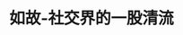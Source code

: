 ---
description: 社交界的一股清流怎么讨论的都是流不流掉的问题？
layout: post
results:
- primaryGenreName: Social Networking
  version: '2.9.0'
  genreIds:
  - '6005'
  - '6012'
  formattedPrice: 免费
  artworkUrl60: http://is5.mzstatic.com/image/thumb/Purple122/v4/f2/40/29/f240296e-b2c5-372c-4601-a0211bbb596d/source/60x60bb.jpg
  userRatingCountForCurrentVersion: 4
  minimumOsVersion: '8.0'
  appletvScreenshotUrls: &a []
  sellerName: Yue-Jie Innovations Science and Technology Co. , Ltd.
  supportedDevices:
  - iPad2Wifi-iPad2Wifi
  - iPad23G-iPad23G
  - iPhone4S-iPhone4S
  - iPadThirdGen-iPadThirdGen
  - iPadThirdGen4G-iPadThirdGen4G
  - iPhone5-iPhone5
  - iPodTouchFifthGen-iPodTouchFifthGen
  - iPadFourthGen-iPadFourthGen
  - iPadFourthGen4G-iPadFourthGen4G
  - iPadMini-iPadMini
  - iPadMini4G-iPadMini4G
  - iPhone5c-iPhone5c
  - iPhone5s-iPhone5s
  - iPadAir-iPadAir
  - iPadAirCellular-iPadAirCellular
  - iPadMiniRetina-iPadMiniRetina
  - iPadMiniRetinaCellular-iPadMiniRetinaCellular
  - iPhone6-iPhone6
  - iPhone6Plus-iPhone6Plus
  - iPadAir2-iPadAir2
  - iPadAir2Cellular-iPadAir2Cellular
  - iPadMini3-iPadMini3
  - iPadMini3Cellular-iPadMini3Cellular
  - iPodTouchSixthGen-iPodTouchSixthGen
  - iPhone6s-iPhone6s
  - iPhone6sPlus-iPhone6sPlus
  - iPadMini4-iPadMini4
  - iPadMini4Cellular-iPadMini4Cellular
  - iPadPro-iPadPro
  - iPadProCellular-iPadProCellular
  - iPadPro97-iPadPro97
  - iPadPro97Cellular-iPadPro97Cellular
  - iPhoneSE-iPhoneSE
  - iPhone7-iPhone7
  - iPhone7Plus-iPhone7Plus
  - iPad611-iPad611
  - iPad612-iPad612
  genres:
  - 社交
  - 生活
  currentVersionReleaseDate: '2017-04-24T02:34:17Z'
  trackName: 如故-社交界的一股清流
  isVppDeviceBasedLicensingEnabled: true
  description: '【专注三观匹配、可调教的萌系社交App】


    【如故】是一款专注三观匹配、可调教的萌系社交App。一群心理学博士聚集在【如故】，组成了专业的情感研究实验室，为了你的三观而工作。20道基础题，每一道都是上千对情侣相处的经验，这样的诚意在社交App中岂止是清新，简直就一股清流。说到这，如故君胸前的红领巾更鲜艳了。


    【如故】怎么调教？

    只要3分钟，完成20道内心测试题，你以为这就完了？nonono，事实上你在【如故】中的每一次测试选择、聊天都是在“调教”我们的萌萌的系统。【如故】系统会伴随你的使用成长，慢慢习得你的使用习惯，你也会发现匹配更准，题目更犀利了，它将成长为专属于你的情感顾问。


    【一见如故】是什么体验？

    我们相信每一个酷到没朋友的单身青年，都会有一个懂得欣赏TA的玩伴——明明素未谋面，却道好久不见。你说得话，TA总能接上，三观相合大概就是这样。


    所以，不管是你在月黑风高的夜，还是四下无人的街，打开【如故】，不再孤单。


    如果你喜欢如故，请给我们五星好评吧。

    如果你有意见和建议，请通过应用内的“如故小助手”告诉我们，或关注：

    官方网站：www.roogooapp.com

    新浪微博：@如故App

    微信公众号：如故App'
  price: 0
  trackId: 1123430363
  releaseDate: '2016-06-20T03:15:03Z'
  advisories:
  - 偶尔/轻微的亵渎或低俗幽默
  - 偶尔/轻微的色情内容或裸露
  - 频繁/强烈的成人/性暗示题材
  screenshotUrls:
  - http://a2.mzstatic.com/us/r30/Purple111/v4/d8/f6/65/d8f665cc-49b8-1bff-8ee3-c9be5476dd1f/screen696x696.jpeg
  - http://a1.mzstatic.com/us/r30/Purple122/v4/c0/1a/32/c01a3247-fc69-ac82-53ac-51b72dd6dca3/screen696x696.jpeg
  - http://a3.mzstatic.com/us/r30/Purple111/v4/28/bb/73/28bb7304-6380-b38a-ae9f-8e7a358c1e28/screen696x696.jpeg
  - http://a1.mzstatic.com/us/r30/Purple122/v4/8e/9b/ad/8e9bad21-a560-5d7a-ad53-700f4206989a/screen696x696.jpeg
  - http://a1.mzstatic.com/us/r30/Purple127/v4/cf/12/8e/cf128ec0-5f68-c2f2-e152-44df5527ae9f/screen696x696.jpeg
  artistViewUrl: https://itunes.apple.com/cn/developer/yue-jie-innovations-science-and-technology-co-ltd/id1123430362?uo=4
  primaryGenreId: 6005
  userRatingCount: 2188
  averageUserRatingForCurrentVersion: 3.5
  kind: software
  fileSizeBytes: '112984064'
  bundleId: com.roogoo.im
  trackContentRating: 17+
  releaseNotes: '1. 新增13项个人资料，包括：家乡、公司、学校与学历、性取向、情感状况、喜欢的游戏、宠物、身高、体重、体型、血型、吸烟情况、饮酒情况

    2. 在观点广场投票会让如故更了解你，让匹配度更准确'
  trackCensoredName: 如故-社交界的一股清流
  contentAdvisoryRating: 17+
  isGameCenterEnabled: false
  artistName: Yue-Jie Innovations Science and Technology Co. , Ltd.
  languageCodesISO2A:
  - EN
  - ZH
  averageUserRating: 4.5
  features: *a
  wrapperType: software
  artworkUrl512: http://is5.mzstatic.com/image/thumb/Purple122/v4/f2/40/29/f240296e-b2c5-372c-4601-a0211bbb596d/source/512x512bb.jpg
  artworkUrl100: http://is5.mzstatic.com/image/thumb/Purple122/v4/f2/40/29/f240296e-b2c5-372c-4601-a0211bbb596d/source/100x100bb.jpg
  trackViewUrl: https://geo.itunes.apple.com/cn/app/%E5%A6%82%E6%95%85-%E7%A4%BE%E4%BA%A4%E7%95%8C%E7%9A%84%E4%B8%80%E8%82%A1%E6%B8%85%E6%B5%81/id1123430363?mt=8&uo=4
  artistId: 1123430362
  currency: CNY
  ipadScreenshotUrls: *a
category: 社交
tags: tag1
resultCount: 1
title: 如故-社交界的一股清流

---